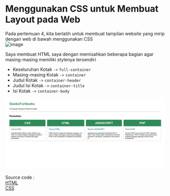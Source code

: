 # Menggunakan CSS untuk Membuat Layout pada Web
Pada pertemuan 4, kita berlatih untuk membuat tampilan website yang mirip dengan web di bawah menggunakan CSS  
<img width="499" height="190" alt="image" src="https://github.com/user-attachments/assets/1d248c25-62f1-417a-b7a3-efd93b56617f" />

Saya membuat HTML saya dengan memisahkan beberapa bagian agar masing-masing memiliki stylenya tersendiri
- Keseluruhan Kotak `->` `full-container`
- Masing-masing Kotak `->` `container`
- Judul Kotak `->` `container-header`
- Judul Isi Kotak `->` `container-title`
- Isi Kotak `->` `container-body`

<img width="900" alt="image" src="webview.png" />

Source code :   
[HTML](week4.html)  
[CSS](style1.css)
